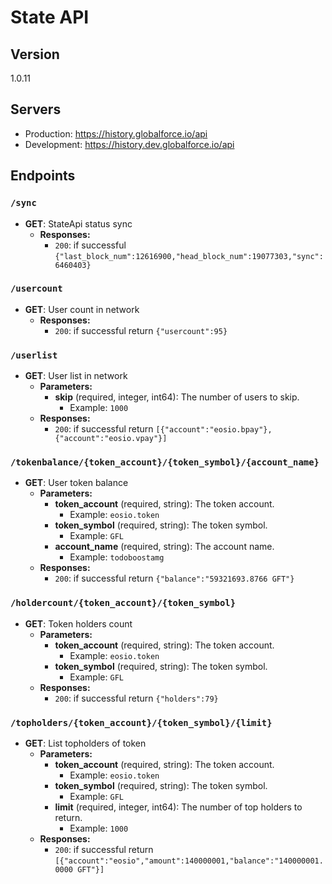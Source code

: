 
# State API

## Version
1.0.11

## Servers
- Production: https://history.globalforce.io/api
- Development: https://history.dev.globalforce.io/api

## Endpoints

### `/sync`
- **GET**: StateApi status sync
  - **Responses:**
    - `200`: if successful `{"last_block_num":12616900,"head_block_num":19077303,"sync":6460403}`

### `/usercount`
- **GET**: User count in network
  - **Responses:**
    - `200`: if successful return `{"usercount":95}`

### `/userlist`
- **GET**: User list in network
  - **Parameters:**
    - **skip** (required, integer, int64): The number of users to skip.
      - Example: `1000`
  - **Responses:**
    - `200`: if successful return `[{"account":"eosio.bpay"},{"account":"eosio.vpay"}]`

### `/tokenbalance/{token_account}/{token_symbol}/{account_name}`
- **GET**: User token balance
  - **Parameters:**
    - **token_account** (required, string): The token account.
      - Example: `eosio.token`
    - **token_symbol** (required, string): The token symbol.
      - Example: `GFL`
    - **account_name** (required, string): The account name.
      - Example: `todoboostamg`
  - **Responses:**
    - `200`: if successful return `{"balance":"59321693.8766 GFT"}`

### `/holdercount/{token_account}/{token_symbol}`
- **GET**: Token holders count
  - **Parameters:**
    - **token_account** (required, string): The token account.
      - Example: `eosio.token`
    - **token_symbol** (required, string): The token symbol.
      - Example: `GFL`
  - **Responses:**
    - `200`: if successful return `{"holders":79}`

### `/topholders/{token_account}/{token_symbol}/{limit}`
- **GET**: List topholders of token
  - **Parameters:**
    - **token_account** (required, string): The token account.
      - Example: `eosio.token`
    - **token_symbol** (required, string): The token symbol.
      - Example: `GFL`
    - **limit** (required, integer, int64): The number of top holders to return.
      - Example: `1000`
  - **Responses:**
    - `200`: if successful return `[{"account":"eosio","amount":140000001,"balance":"140000001.0000 GFT"}]`
